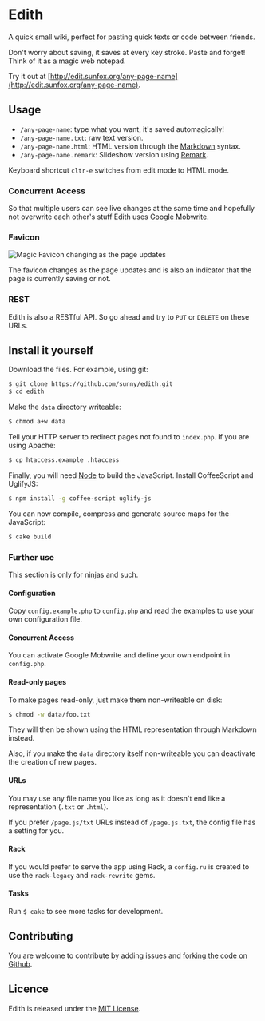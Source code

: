 Edith
=====

A quick small wiki, perfect for pasting quick texts or code between friends.

Don't worry about saving, it saves at every key stroke. Paste and forget! Think of it as a magic web notepad.

Try it out at [http://edit.sunfox.org/any-page-name](http://edit.sunfox.org/any-page-name).


Usage
-----

- `/any-page-name`: type what you want, it's saved automagically!
- `/any-page-name.txt`: raw text version.
- `/any-page-name.html`: HTML version through the [Markdown](http://daringfireball.net/projects/markdown/) syntax.
- `/any-page-name.remark`: Slideshow version using [Remark](https://github.com/gnab/remark).

Keyboard shortcut `cltr-e` switches from edit mode to HTML mode.


### Concurrent Access

So that multiple users can see live changes at the same time and hopefully not overwrite each other's stuff Edith uses [Google Mobwrite](http://code.google.com/p/google-mobwrite/).

### Favicon

![Magic Favicon changing as the page updates](http://sunny.github.io/edith/favicon.gif)

The favicon changes as the page updates and is also an indicator that the page is currently saving or not.

### REST

Edith is also a RESTful API. So go ahead and try to `PUT` or `DELETE` on these URLs.


Install it yourself
-------------------

Download the files. For example, using git:

```sh
$ git clone https://github.com/sunny/edith.git
$ cd edith
```

Make the `data` directory writeable:

```sh
$ chmod a+w data
```

Tell your HTTP server to redirect pages not found to `index.php`. If you are using Apache:

```sh
$ cp htaccess.example .htaccess
```

Finally, you will need [Node](http://nodejs.org/download/) to build the JavaScript. Install CoffeeScript and UglifyJS:

```sh
$ npm install -g coffee-script uglify-js
```

You can now compile, compress and generate source maps for the JavaScript:

```sh
$ cake build
```


### Further use

This section is only for ninjas and such.

#### Configuration

Copy `config.example.php` to `config.php` and read the examples to use your own configuration file.

#### Concurrent Access

You can activate Google Mobwrite and define your own endpoint in `config.php`.

#### Read-only pages

To make pages read-only, just make them non-writeable on disk:

```sh
$ chmod -w data/foo.txt
```

They will then be shown using the HTML representation through Markdown instead.

Also, if you make the `data` directory itself non-writeable you can deactivate the creation of new pages.

#### URLs

You may use any file name you like as long as it doesn't end like a representation (`.txt` or `.html`).

If you prefer `/page.js/txt` URLs instead of `/page.js.txt`, the config file has a setting for you.

#### Rack

If you would prefer to serve the app using Rack, a `config.ru` is created to use the `rack-legacy` and `rack-rewrite` gems.

#### Tasks

Run `$ cake` to see more tasks for development.


Contributing
------------

You are welcome to contribute by adding issues and [forking the code on Github](https://github.com/sunny/edith).


Licence
-------

Edith is released under the [MIT License](http://www.opensource.org/licenses/MIT).
